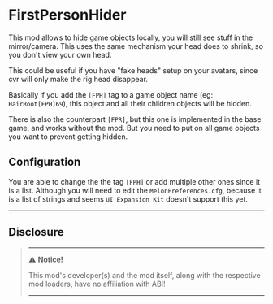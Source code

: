 # FirstPersonHider

This mod allows to hide game objects locally, you will still see stuff in the mirror/camera. This uses the same
mechanism your head does to shrink, so you don't view your own head.

This could be useful if you have "fake heads" setup on your avatars, since cvr will only make the rig head disappear.

Basically if you add the `[FPH]` tag to a game object name (eg: `HairRoot[FPH]69`), this object and all their children
objects will be hidden.

There is also the counterpart `[FPR]`, but this one is implemented in the base game, and works without the mod. But you
need to put on all game objects you want to prevent getting hidden.

## Configuration

You are able to change the the tag `[FPH]` or add multiple other ones since it is a list. Although you will need to edit
the `MelonPreferences.cfg`, because it is a list of strings and seems `UI Expansion Kit` doesn't support this yet.

---

## Disclosure

> ---
> ⚠️ **Notice!**  
>
> This mod's developer(s) and the mod itself, along with the respective mod loaders, have no affiliation with ABI!
>
> ---
